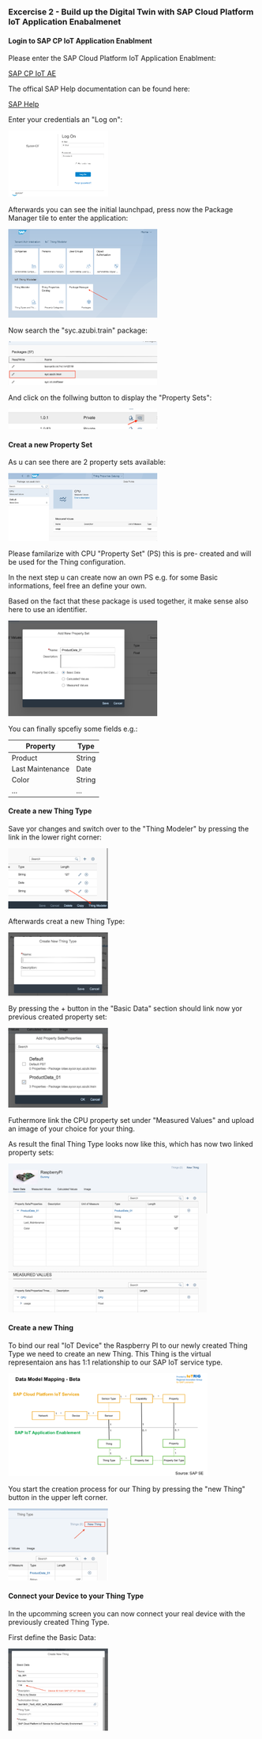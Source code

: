### Excercise 2 - Build up the Digital Twin with SAP Cloud Platform IoT Application Enabalmenet

#### Login to SAP CP IoT Application Enablment

Please enter the SAP Cloud Platform IoT Application Enablment:

[SAP CP IoT AE](https://sycor-cf-subaccount.iot-sap.cfapps.eu10.hana.ondemand.com/launchpage/index.html#Shell-home)

The offical SAP Help documentation can be found here:

[SAP Help](https://help.sap.com/viewer/p/SAP_IOT_APPLICATION_SERVICES)

Enter your credentials an "Log on":

<img src="./img/login.PNG" alt="login" width="40%">

Afterwards you can see the initial launchpad, press now the Package Manager tile to enter the application:

<img src="./img/flp.PNG" alt="login" width="60%">

Now search the "syc.azubi.train" package:

<img src="./img/package01.png" alt="package" width="60%">

And click on the follwing button to display the "Property Sets":

<img src="./img/package02.png" alt="enter the property sets" width="60%">

#### Creat a new Property Set

As u can see there are 2 property sets available:

<img src="./img/ps.PNG" alt="package" width="60%">

Please familarize with CPU "Property Set" (PS) this is pre- created and will be used for the Thing configuration.

In the next step u can create now an own PS e.g. for some Basic informations, feel free an define your own.

Based on the fact that these package is used together, it make sense also here to use an identifier.

<img src="./img/new_ps.PNG" alt="creat a new property set" width="60%">

You can finally spcefiy some fields e.g.:

| Property | Type |
| --- | --- |
| Product | String |
| Last Maintenance | Date |
| Color | String |
| ... | ... |

#### Create a new Thing Type

Save yor changes and switch over to the "Thing Modeler" by pressing the link in the lower right corner:

<img src="./img/TM_SWITCH.PNG" alt="package" width="40%">

Afterwards creat a new Thing Type:

<img src="./img/CREATE_NEW_TT.PNG" alt="package" width="40%">

By pressing the + button in the "Basic Data" section should link now yor previous created property set:

<img src="./img/LINKPS.PNG" alt="package" width="40%">

Futhermore link the CPU property set under "Measured Values" and upload an image of your choice for your thing.

As result the final Thing Type looks now like this, which has now two linked property sets:

<img src="./img/CREATE_RPI_THING.PNG" alt="package" width="80%">

#### Create a new Thing

To bind our real "IoT Device" the Raspberry PI to our newly created Thing Type we need to create an new Thing.
This Thing is the virtual representaion ans has 1:1 relationship to our SAP IoT service type.

<img src="./img/DATA_MODEL_MAPPING.PNG" alt="package" width="80%">

You start the creation process for our Thing by pressing the "new Thing" button in the upper left corner.

<img src="./img/NEW_THING.PNG" alt="package" width="40%">

#### Connect your Device to your Thing Type

In the upcomming screen you can now connect your real device with the previously created Thing Type.

First define the Basic Data:

<img src="./img/BASIC_DATA_THING.PNG" alt="package" width="40%">





